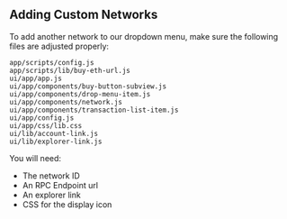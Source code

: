 ## Adding Custom Networks

To add another network to our dropdown menu, make sure the following files are adjusted properly:

```
app/scripts/config.js
app/scripts/lib/buy-eth-url.js
ui/app/app.js
ui/app/components/buy-button-subview.js
ui/app/components/drop-menu-item.js
ui/app/components/network.js
ui/app/components/transaction-list-item.js
ui/app/config.js
ui/app/css/lib.css
ui/lib/account-link.js
ui/lib/explorer-link.js
```

You will need:
+ The network ID
+ An RPC Endpoint url
+ An explorer link
+ CSS for the display icon

